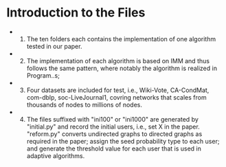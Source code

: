 # Introduction to the Files
+ 1. The ten folders each contains the implementation of one algorithm tested in our paper. 
+ 2. The implementation of each algorithm is based on IMM and thus follows the same pattern, where notably the algorithm is realized in Program..s; 
+ 3. Four datasets are included for test, i.e., Wiki-Vote, CA-CondMat, com-dblp, soc-LiveJournal1, covring networks that scales from thousands of nodes to millions of nodes.
+ 4. The files suffixed with "ini100" or "ini1000" are generated by "initial.py" and record the initial users, i.e., set X in the paper. "reform.py" converts undirected graphs to directed graphs as required in the paper; assign the seed probability type to each user; and generate the threshold value for each user that is used in adaptive algorithms.
